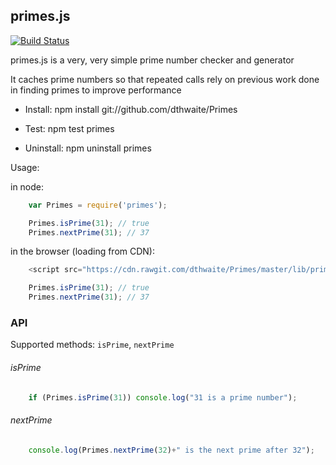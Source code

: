 ## primes.js

[![Build Status](https://secure.travis-ci.org/dthwaite/Primes.png)](http://travis-ci.org/dthwaite/Primes)

primes.js is a very, very simple prime number checker and generator

It caches prime numbers so that repeated calls rely on previous work done in finding primes to improve performance

* Install:
npm install git://github.com/dthwaite/Primes

* Test:
npm test primes

* Uninstall:
npm uninstall primes

Usage:

in node:
```javascript
    var Primes = require('primes');

    Primes.isPrime(31); // true
    Primes.nextPrime(31); // 37
```

in the browser (loading from CDN):
```javascript
    <script src="https://cdn.rawgit.com/dthwaite/Primes/master/lib/primes.min.js"></script>

    Primes.isPrime(31); // true
    Primes.nextPrime(31); // 37
```

### API
Supported methods: `isPrime`, `nextPrime`

###### isPrime
```javascript
	if (Primes.isPrime(31)) console.log("31 is a prime number");
```

###### nextPrime
```javascript
	console.log(Primes.nextPrime(32)+" is the next prime after 32");
```
